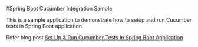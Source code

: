#Spring Boot Cucumber Integration Sample

This is a sample application to demonstrate how to setup and run Cucumber tests in Spring Boot application.

Refer blog post [Set Up & Run Cucumber Tests In Spring Boot Application](https://medium.com/@bcarunmail/set-up-and-run-cucumber-tests-in-spring-boot-application-d0c149d26220)
